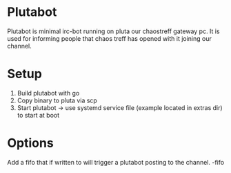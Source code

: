 Plutabot
========

Plutabot is minimal irc-bot running on pluta our chaostreff gateway pc. It
is used for informing people that chaos treff has opened with it joining
our channel.

# Setup
1. Build plutabot with go
2. Copy binary to pluta via scp
3. Start plutabot -> use systemd service file (example located in extras dir) to start at boot

# Options
Add a fifo that if written to will trigger a plutabot posting to the channel.
-fifo <path to fifo>


